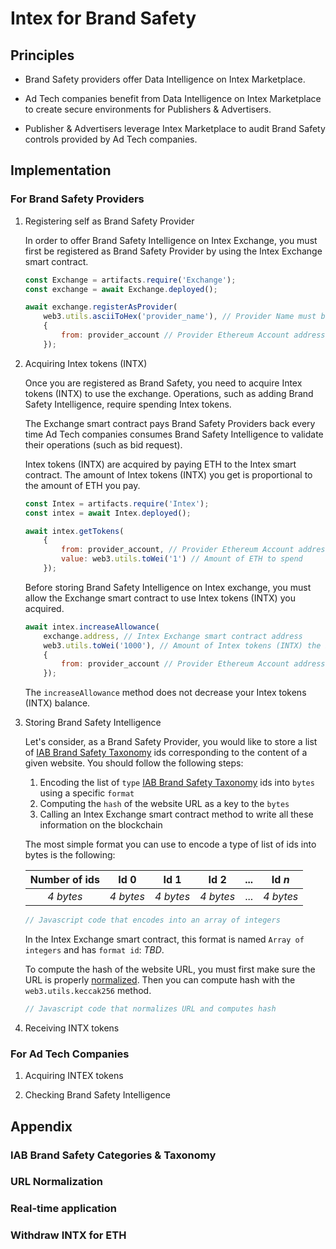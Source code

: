 # Intex for Brand Safety

## Principles

- Brand Safety providers offer Data Intelligence on Intex Marketplace.

- Ad Tech companies benefit from Data Intelligence on Intex Marketplace to create secure environments for Publishers & Advertisers.

- Publisher & Advertisers leverage Intex Marketplace to audit Brand Safety controls provided by Ad Tech companies.

## Implementation

### For Brand Safety Providers

1. Registering self as Brand Safety Provider

    In order to offer Brand Safety Intelligence on Intex Exchange, you must first be registered as Brand Safety Provider by using the Intex Exchange smart contract.

    ```javascript
    const Exchange = artifacts.require('Exchange');
    const exchange = await Exchange.deployed();

    await exchange.registerAsProvider(
        web3.utils.asciiToHex('provider_name'), // Provider Name must be less than 32 characters long
        {
            from: provider_account // Provider Ethereum Account address
        });
    ```

2. Acquiring Intex tokens (INTX)

    Once you are registered as Brand Safety, you need to acquire Intex tokens (INTX) to use the exchange. Operations, such as adding Brand Safety Intelligence, require spending Intex tokens.

    The Exchange smart contract pays Brand Safety Providers back every time Ad Tech companies consumes Brand Safety Intelligence to validate their operations (such as bid request).

    Intex tokens (INTX) are acquired by paying ETH to the Intex smart contract. The amount of Intex tokens (INTX) you get is proportional to the amount of ETH you pay.

    ```javascript
    const Intex = artifacts.require('Intex');
    const intex = await Intex.deployed();

    await intex.getTokens(
        {
            from: provider_account, // Provider Ethereum Account address
            value: web3.utils.toWei('1') // Amount of ETH to spend
        });
    ```

    Before storing Brand Safety Intelligence on Intex exchange, you must allow the Exchange smart contract to use Intex tokens (INTX) you acquired.

    ```javascript
    await intex.increaseAllowance(
        exchange.address, // Intex Exchange smart contract address
        web3.utils.toWei('1000'), // Amount of Intex tokens (INTX) the Exchange smart contract is allowed to spend on your behalf
        {
            from: provider_account // Provider Ethereum Account address
        });
    ```

    The `increaseAllowance` method does not decrease your Intex tokens (INTX) balance.

3. Storing Brand Safety Intelligence

    Let's consider, as a Brand Safety Provider, you would like to store a list of [IAB Brand Safety Taxonomy](#iab) ids corresponding to the content of a given website.
    You should follow the following steps:

    1. Encoding the list of `type` [IAB Brand Safety Taxonomy](#iab) ids into `bytes` using a specific `format`
    2. Computing the `hash` of the website URL as a key to the `bytes`
    3. Calling an Intex Exchange smart contract method to write all these information on the blockchain

    The most simple format you can use to encode a type of list of ids into bytes is the following:

    |Number of ids|Id 0     |Id 1     |Id 2     |...|Id *n*   |
    |:-----------:|:-------:|:-------:|:-------:|:-:|:-------:|
    |*4 bytes*    |*4 bytes*|*4 bytes*|*4 bytes*|...|*4 bytes*|

    ```javascript
    // Javascript code that encodes into an array of integers
    ```

    In the Intex Exchange smart contract, this format is named `Array of integers` and has `format id`: *TBD*.

    To compute the hash of the website URL, you must first make sure the URL is properly [normalized](#url).
    Then you can compute hash with the `web3.utils.keccak256` method.

    ```javascript
    // Javascript code that normalizes URL and computes hash
    ```

4. Receiving INTX tokens

### For Ad Tech Companies

1. Acquiring INTEX tokens

2. Checking Brand Safety Intelligence

## Appendix

<a name="iab"></a>
### IAB Brand Safety Categories & Taxonomy

<a name="url"></a>
### URL Normalization

### Real-time application

### Withdraw INTX for ETH
